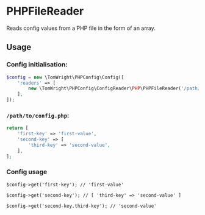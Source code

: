 # PHPFileReader

Reads config values from a PHP file in the form of an array.

## Usage

### Config initialisation:
```php
$config = new \TomWright\PHPConfig\Config([
    'readers' => [
        new \TomWright\PHPConfig\ConfigReader\PHP\PHPFileReader('/path/to/config.php'),
    ],
]);
```

### `/path/to/config.php`:
```php
return [
    'first-key' => 'first-value',
    'second-key' => [
        'third-key' => 'second-value',
    ],
];
```

### Config usage
```
$config->get('first-key'); // 'first-value'

$config->get('second-key'); // [ 'third-key' => 'second-value' ]

$config->get('second-key.third-key'); // 'second-value'
```
